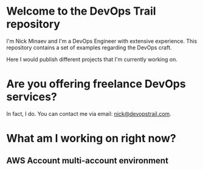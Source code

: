 # Welcome to the DevOps Trail repository

I'm Nick Minaev and I'm a DevOps Engineer with extensive experience.
This repository contains a set of examples regarding the DevOps craft.

Here I would publish different projects that I'm currently working on.

# Are you offering freelance DevOps services?

In fact, I do.
You can contact me via email: nick@devopstrail.com.

# What am I working on right now?

## AWS Account multi-account environment
